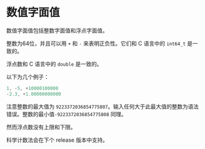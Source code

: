 # 数值字面值

数值字面值包括整数字面值和浮点字面值。

整数为64位，并且可以用 `+` 和 `-` 来表明正负性。它们和 C 语言中的 `int64_t` 是一致的。

浮点数和 C 语言中的 `double` 是一致的。

以下为几个例子：

```c
1, -5, +10000100000
-2.3, +1.00000000000
```

注意整数的最大值为 `9223372036854775807`。输入任何大于此最大值的整数为语法错误。整数的最小值`-9223372036854775808` 同理。

然而浮点数没有上限和下限。

科学计数法会在下个 release 版本中支持。
